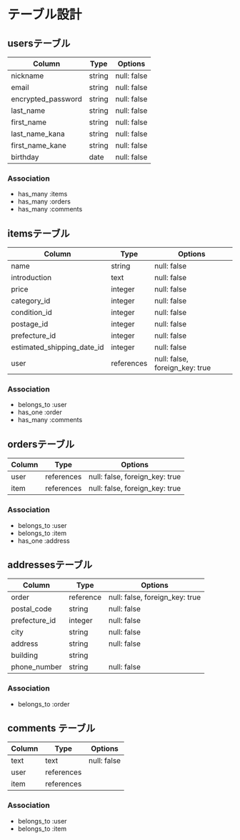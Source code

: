 # テーブル設計

## usersテーブル

|Column|Type|Options|
|------|----|-------|
| nickname           | string | null: false |
| email              | string | null: false |
| encrypted_password | string | null: false |
| last_name          | string | null: false |
| first_name         | string | null: false |
| last_name_kana     | string | null: false |
| first_name_kane    | string | null: false |
| birthday           | date   | null: false |

### Association

- has_many :items
- has_many :orders
- has_many :comments


## itemsテーブル

|Column |Type |Options|
|------ |---- |-------|
| name                       | string     | null: false |
| introduction               | text       | null: false |
| price                      | integer    | null: false |
| category_id                | integer    | null: false |
| condition_id               | integer    | null: false |
| postage_id                 | integer    | null: false |
| prefecture_id              | integer    | null: false |
| estimated_shipping_date_id | integer    | null: false |
| user                       | references | null: false, foreign_key: true|


### Association
- belongs_to :user
- has_one :order
- has_many :comments



## ordersテーブル

|Column|Type|Options|
|------|----|-------|
| user  | references | null: false, foreign_key: true |
| item  | references | null: false, foreign_key: true |

### Association
- belongs_to :user
- belongs_to :item
- has_one :address



## addressesテーブル

|Column|Type|Options|
|------|----|-------|
| order         | reference | null: false, foreign_key: true |
| postal_code   | string    | null: false |
| prefecture_id | integer   | null: false |
| city          | string    | null: false |
| address       | string    | null: false |
| building      | string    |
| phone_number  | string    | null: false |


### Association
- belongs_to :order


## comments テーブル

| Column     | Type       | Options     |
| ------     | ---------- | ----------- |
| text       | text       | null: false |
| user       | references |
| item       | references | 

### Association

- belongs_to :user
- belongs_to :item